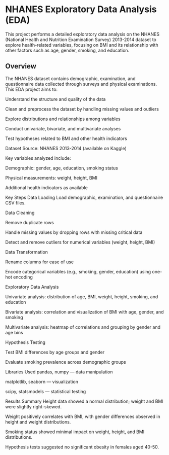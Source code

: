 # NHANES Exploratory Data Analysis (EDA)
This project performs a detailed exploratory data analysis on the NHANES (National Health and Nutrition Examination Survey) 2013-2014 dataset to explore health-related variables, focusing on BMI and its relationship with other factors such as age, gender, smoking, and education.

## Overview
The NHANES dataset contains demographic, examination, and questionnaire data collected through surveys and physical examinations. This EDA project aims to:

Understand the structure and quality of the data

Clean and preprocess the dataset by handling missing values and outliers

Explore distributions and relationships among variables

Conduct univariate, bivariate, and multivariate analyses

Test hypotheses related to BMI and other health indicators

Dataset
Source: NHANES 2013-2014 (available on Kaggle)

Key variables analyzed include:

Demographic: gender, age, education, smoking status

Physical measurements: weight, height, BMI

Additional health indicators as available

Key Steps
Data Loading
Load demographic, examination, and questionnaire CSV files.

Data Cleaning

Remove duplicate rows

Handle missing values by dropping rows with missing critical data

Detect and remove outliers for numerical variables (weight, height, BMI)

Data Transformation

Rename columns for ease of use

Encode categorical variables (e.g., smoking, gender, education) using one-hot encoding

Exploratory Data Analysis

Univariate analysis: distribution of age, BMI, weight, height, smoking, and education

Bivariate analysis: correlation and visualization of BMI with age, gender, and smoking

Multivariate analysis: heatmap of correlations and grouping by gender and age bins

Hypothesis Testing

Test BMI differences by age groups and gender

Evaluate smoking prevalence across demographic groups

Libraries Used
pandas, numpy — data manipulation

matplotlib, seaborn — visualization

scipy, statsmodels — statistical testing

Results Summary
Height data showed a normal distribution; weight and BMI were slightly right-skewed.

Weight positively correlates with BMI, with gender differences observed in height and weight distributions.

Smoking status showed minimal impact on weight, height, and BMI distributions.

Hypothesis tests suggested no significant obesity in females aged 40-50.